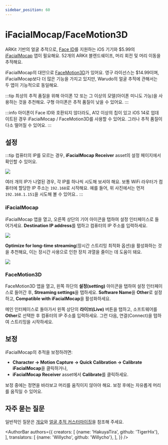 ```yaml
---
sidebar_position: 60
---
```


# iFacialMocap/FaceMotion3D

ARKit 기반의 얼굴 추적으로, [Face ID](https://support.apple.com/en-us/HT208109)를 지원하는 iOS 기기와 $5.99의 [iFacialMocap](https://apps.apple.com/us/app/id1489470545) 앱이 필요해요. 52개의 ARKit 블렌드쉐이프, 머리 회전 및 머리 이동을 추적해요.

iFacialMocap의 대안으로 [FaceMotion3D](https://apps.apple.com/us/app/facemotion3d/id1507538005)가 있어요. 영구 라이선스는 $14.99이며, iFacialMocap보다 더 많은 기능을 가지고 있지만, Warudo의 얼굴 추적에 관해서는 두 앱이 기능적으로 동일해요.

:::tip
최상의 추적 품질을 위해 아이폰 12 또는 그 이상의 모델(아이폰 미니도 가능)을 사용하는 것을 추천해요. 구형 아이폰은 추적 품질이 낮을 수 있어요.
:::

:::info
아이폰이 Face ID와 호환되지 않더라도, A12 이상의 칩이 있고 iOS 14로 업데이트된 경우 iFacialMocap / FaceMotion3D를 사용할 수 있어요. 그러나 추적 품질이 다소 떨어질 수 있어요.
:::

## 설정

:::tip
컴퓨터의 IP를 모르는 경우, **iFacialMocap Receiver** asset의 설정 페이지에서 확인할 수 있어요.

![](/doc-img/en-ifacialmocap-1.png)

여러 개의 IP가 나열된 경우, 각 IP를 하나씩 시도해 보셔야 해요. 보통 WiFi 라우터가 컴퓨터에 할당한 IP 주소는 `192.168`로 시작해요. 예를 들어, 위 사진에서는 먼저 `192.168.1.151`을 시도해 볼 수 있어요..
:::

### iFacialMocap

iFacialMocap 앱을 열고, 오른쪽 상단의 기어 아이콘을 탭하여 설정 인터페이스로 들어가세요. **Destination IP address**를 탭하고 컴퓨터의 IP 주소를 입력하세요.

![](/doc-img/zh-ifacialmocap-1.webp)

**Optimize for long-time streaming**(장시간 스트리밍 최적화 옵션)을 활성화하는 것을 추천해요, 이는 장시간 사용으로 인한 장치 과열을 줄이는 데 도움이 돼요.

![](/doc-img/zh-ifacialmocap-3.webp)

### FaceMotion3D

FaceMotion3D 앱을 열고, 왼쪽 하단의 **설정(setting)** 아이콘을 탭하여 설정 인터페이스로 들어간 후, **Streaming settings**을 탭하세요. **Software Name**을 **Other**로 설정하고, **Compatible with iFacialMocap**을 활성화하세요.

메인 인터페이스로 돌아가서 왼쪽 상단의 **라이브(Live)** 버튼을 탭하고, 소프트웨어를 **Other**로 선택한 후 컴퓨터의 IP 주소를 입력하세요. 그런 다음, 연결(Connect)을 탭하여 스트리밍을 시작하세요.

## 보정

iFacialMocap의 추적을 보정하려면:
* **Character → Motion Capture → Quick Calibration → Calibrate iFacialMocap**을 클릭하거나,
* **iFacialMocap Receiver** asset에서 **Calibrate**를 클릭하세요.

보정 중에는 정면을 바라보고 머리를 움직이지 않아야 해요. 보정 후에는 자유롭게 머리를 움직일 수 있어요.

## 자주 묻는 질문

일반적인 질문은 [개요](overview#FAQ)와 [얼굴 추적 커스터마이징](face-tracking#FAQ)을 참조해 주세요.

<AuthorBar authors={{
  creators: [
    {name: 'HakuyaTira', github: 'TigerHix'},
  ],
  translators: [
    {name: 'Willycho', github: 'Willycho'},
  ],
}} />
